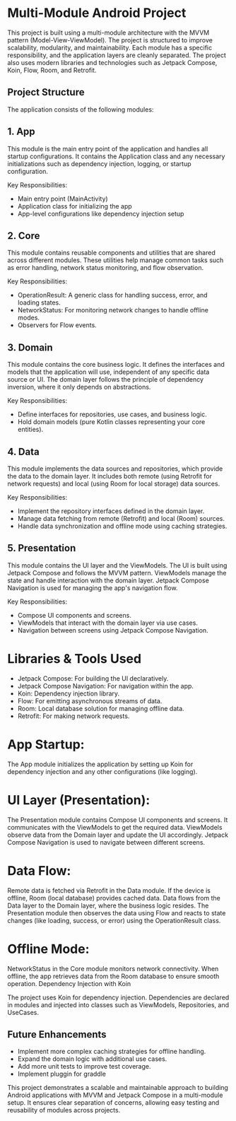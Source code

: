 # Multi-Module Android Project

This project is built using a multi-module architecture with the MVVM pattern (Model-View-ViewModel). The project is structured to improve scalability, modularity, and maintainability. Each module has a specific responsibility, and the application layers are cleanly separated. The project also uses modern libraries and technologies such as Jetpack Compose, Koin, Flow, Room, and Retrofit.

## Project Structure

The application consists of the following modules:

## 1. App
This module is the main entry point of the application and handles all startup configurations. It contains the Application class and any necessary initializations such as dependency injection, logging, or startup configuration.

Key Responsibilities:

* Main entry point (MainActivity)
* Application class for initializing the app
* App-level configurations like dependency injection setup
 
## 2. Core
This module contains reusable components and utilities that are shared across different modules. These utilities help manage common tasks such as error handling, network status monitoring, and flow observation.

Key Responsibilities:

* OperationResult: A generic class for handling success, error, and loading states.
* NetworkStatus: For monitoring network changes to handle offline modes.
* Observers for Flow events.


## 3. Domain
This module contains the core business logic. It defines the interfaces and models that the application will use, independent of any specific data source or UI. The domain layer follows the principle of dependency inversion, where it only depends on abstractions.

Key Responsibilities:

* Define interfaces for repositories, use cases, and business logic.
* Hold domain models (pure Kotlin classes representing your core entities).

## 4. Data
This module implements the data sources and repositories, which provide the data to the domain layer. It includes both remote (using Retrofit for network requests) and local (using Room for local storage) data sources.

Key Responsibilities:

* Implement the repository interfaces defined in the domain layer.
* Manage data fetching from remote (Retrofit) and local (Room) sources.
* Handle data synchronization and offline mode using caching strategies.

## 5. Presentation
This module contains the UI layer and the ViewModels. The UI is built using Jetpack Compose and follows the MVVM pattern. ViewModels manage the state and handle interaction with the domain layer. Jetpack Compose Navigation is used for managing the app's navigation flow.

Key Responsibilities:

* Compose UI components and screens.
* ViewModels that interact with the domain layer via use cases.
* Navigation between screens using Jetpack Compose Navigation.

# Libraries & Tools Used

* Jetpack Compose: For building the UI declaratively.
* Jetpack Compose Navigation: For navigation within the app.
* Koin: Dependency injection library.
* Flow: For emitting asynchronous streams of data.
* Room: Local database solution for managing offline data.
* Retrofit: For making network requests.

# App Startup: 
  The App module initializes the application by setting up Koin for dependency injection and any other configurations (like logging).

# UI Layer (Presentation):
The Presentation module contains Compose UI components and screens. It communicates with the ViewModels to get the required data.
ViewModels observe data from the Domain layer and update the UI accordingly.
Jetpack Compose Navigation is used to navigate between different screens.

# Data Flow:
Remote data is fetched via Retrofit in the Data module. If the device is offline, Room (local database) provides cached data.
Data flows from the Data layer to the Domain layer, where the business logic resides.
The Presentation module then observes the data using Flow and reacts to state changes (like loading, success, or error) using the OperationResult class.

# Offline Mode:
NetworkStatus in the Core module monitors network connectivity. When offline, the app retrieves data from the Room database to ensure smooth operation.
Dependency Injection with Koin

The project uses Koin for dependency injection. Dependencies are declared in modules and injected into classes such as ViewModels, Repositories, and UseCases.


## Future Enhancements

* Implement more complex caching strategies for offline handling.
* Expand the domain logic with additional use cases.
* Add more unit tests to improve test coverage.
* Implement pluggin for graddle

This project demonstrates a scalable and maintainable approach to building Android applications with MVVM and Jetpack Compose in a multi-module setup. It ensures clear separation of concerns, allowing easy testing and reusability of modules across projects.
